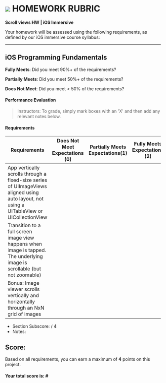 # ![](https://ga-dash.s3.amazonaws.com/production/assets/logo-9f88ae6c9c3871690e33280fcf557f33.png) HOMEWORK RUBRIC
**Scroll views HW | iOS Immersive** 	 					

Your homework will be assessed using the following requirements, as defined by our iOS immersive course syllabus:

---

## iOS Programming Fundamentals
**Fully Meets**: Did you meet 90%+ of the requirements?

**Partially Meets**: Did you meet 50%+ of the requirements?

**Does Not Meet**: Did you meet < 50% of the requirements?

#### Performance Evaluation
> Instructors: To grade, simply mark boxes with an 'X' and then add any relevant notes below.

#### Requirements

| Requirements | Does Not Meet Expectations (0) | Partially Meets Expectations(1) | Fully Meets Expectations (2) |
|---|---|---|---|
| App vertically scrolls through a fixed-size series of UIImageViews aligned using auto layout, not using a UITableView or UICollectionView | | | |
| Transition to a full screen image view happens when image is tapped. The underlying image is scrollable (but not zoomable) | | | |
| Bonus: Image viewer scrolls vertically and horizontally through an NxN grid of images | | | | 

- Section Subscore:  / 4
- Notes:

## Score:
Based on all requirements, you can earn a maximum of  **4**  points on this project.

#### Your total score is: **#**